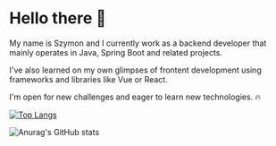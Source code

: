 # Hello there 👋

My name is Szymon and I currently work as a backend developer that mainly operates in Java, Spring Boot and related projects.

I've also learned on my own glimpses of frontent development using frameworks and libraries like Vue or React.

I'm open for new challenges and eager to learn new technologies. :fire:


[![Top Langs](https://github-readme-stats.vercel.app/api/top-langs/?username=szymonszymonowicz&layout=compact)](https://github.com/anuraghazra/github-readme-stats)


![Anurag's GitHub stats](https://github-readme-stats.vercel.app/api?username=szymonszymonowicz&include_all_commits=true)
